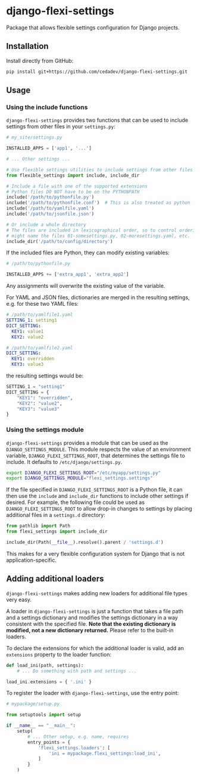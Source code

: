 # django-flexi-settings

Package that allows flexible settings configuration for Django projects.

## Installation

Install directly from GitHub:

```sh
pip install git+https://github.com/cedadev/django-flexi-settings.git
```

## Usage

### Using the include functions

`django-flexi-settings` provides two functions that can be used to include settings
from other files in your `settings.py`:

```python
# my_site/settings.py

INSTALLED_APPS = ['app1', '...']

# ... Other settings ...

# Use flexible settings utilities to include settings from other files
from flexible_settings import include, include_dir

# Include a file with one of the supported extensions
# Python files DO NOT have to be on the PYTHONPATH
include('/path/to/pythonfile.py')
include('/path/to/pythonfile.conf')  # This is also treated as python
include('/path/to/yamlfile.yaml')
include('/path/to/jsonfile.json')

# Or include a whole directory
# The files are included in lexicographical order, so to control ordering you
# might name the files 01-somesettings.py, 02-moresettings.yaml, etc.
include_dir('/path/to/config/directory')
```

If the included files are Python, they can modify existing variables:

```python
# /path/to/pythonfile.py

INSTALLED_APPS += ['extra_app1', 'extra_app2']
```

Any assignments will overwrite the existing value of the variable.

For YAML and JSON files, dictionaries are merged in the resulting settings,
e.g. for these two YAML files:

```yaml
# /path/to/yamlfile1.yaml
SETTING_1: setting1
DICT_SETTING:
  KEY1: value1
  KEY2: value2

# /path/to/yamlfile2.yaml
DICT_SETTING:
  KEY1: overridden
  KEY3: value3
```

the resulting settings would be:

```python
SETTING_1 = "setting1"
DICT_SETTING = {
    "KEY1": "overridden",
    "KEY2": "value2",
    "KEY3": "value3"
}
```

### Using the settings module

`django-flexi-settings` provides a module that can be used as the `DJANGO_SETTINGS_MODULE`.
This module respects the value of an environment variable, `DJANGO_FLEXI_SETTINGS_ROOT`,
that determines the settings file to include. It defaults to `/etc/django/settings.py`.

```bash
export DJANGO_FLEXI_SETTINGS_ROOT="/etc/myapp/settings.py"
export DJANGO_SETTINGS_MODULE="flexi_settings.settings"
```

If the file specified in `DJANGO_FLEXI_SETTINGS_ROOT` is a Python file, it can then use the
`include` and `include_dir` functions to include other settings if desired. For example,
the following file could be used as `DJANGO_FLEXI_SETTINGS_ROOT` to allow drop-in changes to
settings by placing additional files in a `settings.d` directory:

```python
from pathlib import Path
from flexi_settings import include_dir

include_dir(Path(__file__).resolve().parent / 'settings.d')
```

This makes for a very flexible configuration system for Django that is not application-specific.

## Adding additional loaders

`django-flexi-settings` makes adding new loaders for additional file types very easy.

A loader in `django-flexi-settings` is just a function that takes a file path and a settings
dictionary and modifies the settings dictionary in a way consistent with the specified file.
**Note that the existing dictionary is modified, not a new dictionary returned.** Please refer
to the built-in loaders.

To declare the extensions for which the additional loader is valid, add an `extensions` property
to the loader function:

```python
def load_ini(path, settings):
    # ... Do something with path and settings ...

load_ini.extensions = { '.ini' }
```

To register the loader with `django-flexi-settings`, use the entry point:

```python
# mypackage/setup.py

from setuptools import setup

if __name__ == "__main__":
    setup(
        # ... Other setup, e.g. name, requires
        entry_points = {
            'flexi_settings.loaders': [
                'ini = mypackage.flexi_settings:load_ini',
            ]
        }
    )
```
